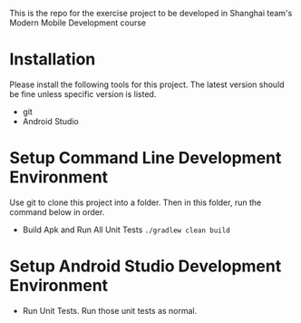 This is the repo for the exercise project to be developed in Shanghai team's Modern Mobile Development course

# Installation
Please install the following tools for this project. The latest version should be fine unless specific version is listed.
* git
* Android Studio

# Setup Command Line Development Environment
Use git to clone this project into a folder. Then in this folder, run the command below in order.
* Build Apk and Run All Unit Tests `./gradlew clean build`

# Setup Android Studio Development Environment
* Run Unit Tests. Run those unit tests as normal.
